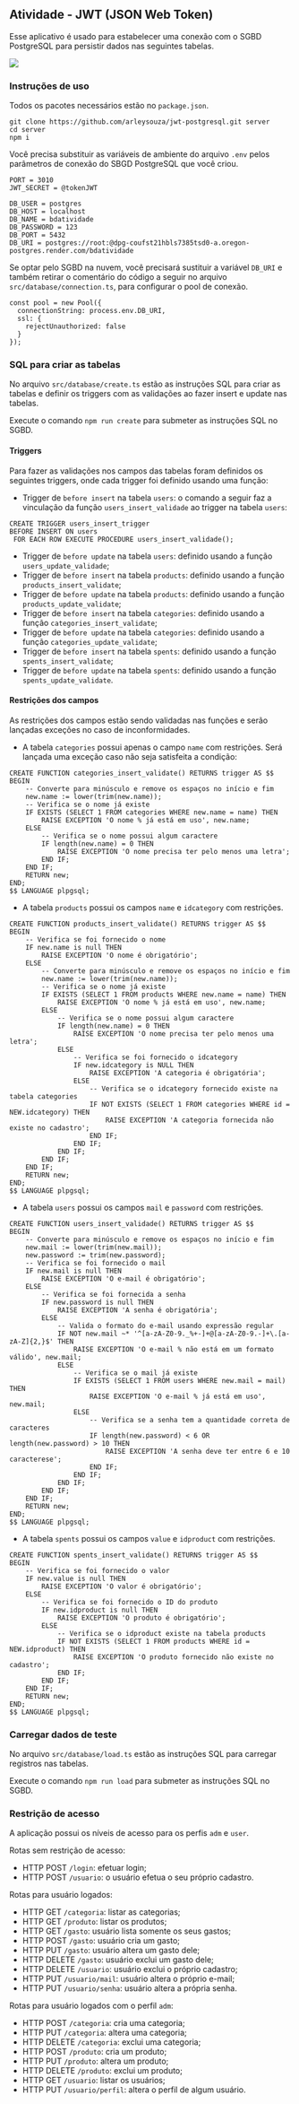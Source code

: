 ## Atividade - JWT (JSON Web Token)

Esse aplicativo é usado para estabelecer uma conexão com o SGBD PostgreSQL para persistir dados nas seguintes tabelas. 

![](https://github.com/arleysouza/jwt-postgresql/blob/main/images/modelDB.png)


### Instruções de uso
Todos os pacotes necessários estão no `package.json`.
```
git clone https://github.com/arleysouza/jwt-postgresql.git server
cd server
npm i
```
Você precisa substituir as variáveis de ambiente do arquivo `.env` pelos parâmetros de conexão do SBGD PostgreSQL que você criou.
```
PORT = 3010
JWT_SECRET = @tokenJWT

DB_USER = postgres
DB_HOST = localhost
DB_NAME = bdatividade
DB_PASSWORD = 123
DB_PORT = 5432
DB_URI = postgres://root:@dpg-coufst21hbls7385tsd0-a.oregon-postgres.render.com/bdatividade
```
Se optar pelo SGBD na nuvem, você precisará sustituir a variável `DB_URI` e também retirar o comentário do código a seguir no arquivo `src/database/connection.ts`, para configurar o pool de conexão.
```
const pool = new Pool({
  connectionString: process.env.DB_URI,
  ssl: {
    rejectUnauthorized: false 
  }
});
```

### SQL para criar as tabelas
No arquivo `src/database/create.ts` estão as instruções SQL para criar as tabelas e definir os triggers com as validações ao fazer insert e update nas tabelas.

Execute o comando `npm run create` para submeter as instruções SQL no SGBD.

#### Triggers

Para fazer as validações nos campos das tabelas foram definidos os seguintes triggers, onde cada trigger foi definido usando uma função:
- Trigger de `before insert` na tabela `users`: o comando a seguir faz a vinculação da função `users_insert_validade` ao trigger na tabela `users`:
```
CREATE TRIGGER users_insert_trigger
BEFORE INSERT ON users
 FOR EACH ROW EXECUTE PROCEDURE users_insert_validade();
```
- Trigger de `before update` na tabela `users`: definido usando a função  `users_update_validade`;
- Trigger de `before insert` na tabela `products`: definido usando a função  `products_insert_validate`;
- Trigger de `before update` na tabela `products`: definido usando a função  `products_update_validate`;
- Trigger de `before insert` na tabela `categories`: definido usando a função  `categories_insert_validate`;
- Trigger de `before update` na tabela `categories`: definido usando a função  `categories_update_validate`;
- Trigger de `before insert` na tabela `spents`: definido usando a função  `spents_insert_validate`;
- Trigger de `before update` na tabela `spents`: definido usando a função  `spents_update_validate`.

#### Restrições dos campos
As restrições dos campos estão sendo validadas nas funções e serão lançadas exceções no caso de inconformidades.

- A tabela `categories` possui apenas o campo `name` com restrições. Será lançada uma exceção caso não seja satisfeita a condição:
```
CREATE FUNCTION categories_insert_validate() RETURNS trigger AS $$
BEGIN
    -- Converte para minúsculo e remove os espaços no início e fim
    new.name := lower(trim(new.name));
    -- Verifica se o nome já existe
    IF EXISTS (SELECT 1 FROM categories WHERE new.name = name) THEN
        RAISE EXCEPTION 'O nome % já está em uso', new.name;
    ELSE
        -- Verifica se o nome possui algum caractere
        IF length(new.name) = 0 THEN
            RAISE EXCEPTION 'O nome precisa ter pelo menos uma letra';
        END IF;
    END IF;
    RETURN new;
END;
$$ LANGUAGE plpgsql;
```
- A tabela `products` possui os campos `name` e `idcategory` com restrições.
```
CREATE FUNCTION products_insert_validate() RETURNS trigger AS $$
BEGIN
    -- Verifica se foi fornecido o nome
    IF new.name is null THEN
        RAISE EXCEPTION 'O nome é obrigatório';
    ELSE
        -- Converte para minúsculo e remove os espaços no início e fim
        new.name := lower(trim(new.name));
        -- Verifica se o nome já existe
        IF EXISTS (SELECT 1 FROM products WHERE new.name = name) THEN
            RAISE EXCEPTION 'O nome % já está em uso', new.name;
        ELSE
            -- Verifica se o nome possui algum caractere
            IF length(new.name) = 0 THEN
                RAISE EXCEPTION 'O nome precisa ter pelo menos uma letra';
            ELSE
                -- Verifica se foi fornecido o idcategory
                IF new.idcategory is NULL THEN
                    RAISE EXCEPTION 'A categoria é obrigatória';
                ELSE
                    -- Verifica se o idcategory fornecido existe na tabela categories
                    IF NOT EXISTS (SELECT 1 FROM categories WHERE id = NEW.idcategory) THEN
                        RAISE EXCEPTION 'A categoria fornecida não existe no cadastro';
                    END IF;
                END IF;
            END IF;
        END IF;
    END IF;
    RETURN new;
END;
$$ LANGUAGE plpgsql;
```
- A tabela `users` possui os campos `mail` e `password` com restrições.
```
CREATE FUNCTION users_insert_validade() RETURNS trigger AS $$
BEGIN
    -- Converte para minúsculo e remove os espaços no início e fim
    new.mail := lower(trim(new.mail));
    new.password := trim(new.password);
    -- Verifica se foi fornecido o mail
    IF new.mail is null THEN
        RAISE EXCEPTION 'O e-mail é obrigatório';
    ELSE
        -- Verifica se foi fornecida a senha
        IF new.password is null THEN
            RAISE EXCEPTION 'A senha é obrigatória';
        ELSE
            -- Valida o formato do e-mail usando expressão regular
            IF NOT new.mail ~* '^[a-zA-Z0-9._%+-]+@[a-zA-Z0-9.-]+\.[a-zA-Z]{2,}$' THEN
                RAISE EXCEPTION 'O e-mail % não está em um formato válido', new.mail;
            ELSE
                -- Verifica se o mail já existe
                IF EXISTS (SELECT 1 FROM users WHERE new.mail = mail) THEN
                    RAISE EXCEPTION 'O e-mail % já está em uso', new.mail;
                ELSE
                    -- Verifica se a senha tem a quantidade correta de caracteres
                    IF length(new.password) < 6 OR length(new.password) > 10 THEN
                        RAISE EXCEPTION 'A senha deve ter entre 6 e 10 caracterese';
                    END IF;
                END IF;
            END IF;
        END IF;
    END IF;
    RETURN new;
END;
$$ LANGUAGE plpgsql;
```
- A tabela `spents` possui os campos `value` e `idproduct` com restrições.
```
CREATE FUNCTION spents_insert_validate() RETURNS trigger AS $$
BEGIN
    -- Verifica se foi fornecido o valor
    IF new.value is null THEN
        RAISE EXCEPTION 'O valor é obrigatório';
    ELSE
        -- Verifica se foi fornecido o ID do produto
        IF new.idproduct is null THEN
            RAISE EXCEPTION 'O produto é obrigatório';
        ELSE
            -- Verifica se o idproduct existe na tabela products
            IF NOT EXISTS (SELECT 1 FROM products WHERE id = NEW.idproduct) THEN
                RAISE EXCEPTION 'O produto fornecido não existe no cadastro';
            END IF;
        END IF;
    END IF;
    RETURN new;
END;
$$ LANGUAGE plpgsql;
```

### Carregar dados de teste
No arquivo `src/database/load.ts` estão as instruções SQL para carregar registros nas tabelas.

Execute o comando `npm run load` para submeter as instruções SQL no SGBD.

### Restrição de acesso
A aplicação possui os níveis de acesso para os perfis `adm` e `user`. 

Rotas sem restrição de acesso:
- HTTP POST `/login`: efetuar login;
- HTTP POST `/usuario`: o usuário efetua o seu próprio cadastro.

Rotas para usuário logados:
- HTTP GET `/categoria`: listar as categorias;
- HTTP GET `/produto`: listar os produtos;
- HTTP GET `/gasto`: usuário lista somente os seus gastos;
- HTTP POST `/gasto`: usuário cria um gasto;
- HTTP PUT `/gasto`: usuário altera um gasto dele;
- HTTP DELETE `/gasto`: usuário exclui um gasto dele;
- HTTP DELETE `/usuario`: usuário exclui o próprio cadastro;
- HTTP PUT `/usuario/mail`: usuário altera o próprio e-mail;
- HTTP PUT `/usuario/senha`: usuário altera a própria senha.

Rotas para usuário logados com o perfil `adm`:
- HTTP POST `/categoria`: cria uma categoria;
- HTTP PUT `/categoria`: altera uma categoria;
- HTTP DELETE `/categoria`: exclui uma categoria;
- HTTP POST `/produto`: cria um produto;
- HTTP PUT `/produto`: altera um produto;
- HTTP DELETE `/produto`: exclui um produto;
- HTTP GET `/usuario`: listar os usuários;
- HTTP PUT `/usuario/perfil`: altera o perfil de algum usuário.
